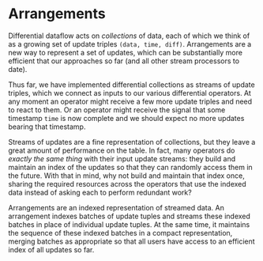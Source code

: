 # Arrangements

Differential dataflow acts on *collections* of data, each of which we think of as a growing set of update triples `(data, time, diff)`. Arrangements are a new way to represent a set of updates, which can be substantially more efficient that our approaches so far (and all other stream processors to date).

Thus far, we have implemented differential collections as streams of update triples, which we connect as inputs to our various differential operators. At any moment an operator might receive a few more update triples and need to react to them. Or an operator might receive the signal that some timestamp `time` is now complete and we should expect no more updates bearing that timestamp.

Streams of updates are a fine representation of collections, but they leave a great amount of performance on the table. In fact, many operators do *exactly the same thing* with their input update streams: they build and maintain an index of the updates so that they can randomly access them in the future. With that in mind, why not build and maintain that index once, sharing the required resources across the operators that use the indexed data instead of asking each to perform redundant work?

Arrangements are an indexed representation of streamed data. An arrangement indexes batches of update tuples and streams these indexed batches in place of individual update tuples. At the same time, it maintains the sequence of these indexed batches in a compact representation, merging batches as appropriate so that all users have access to an efficient index of all updates so far.